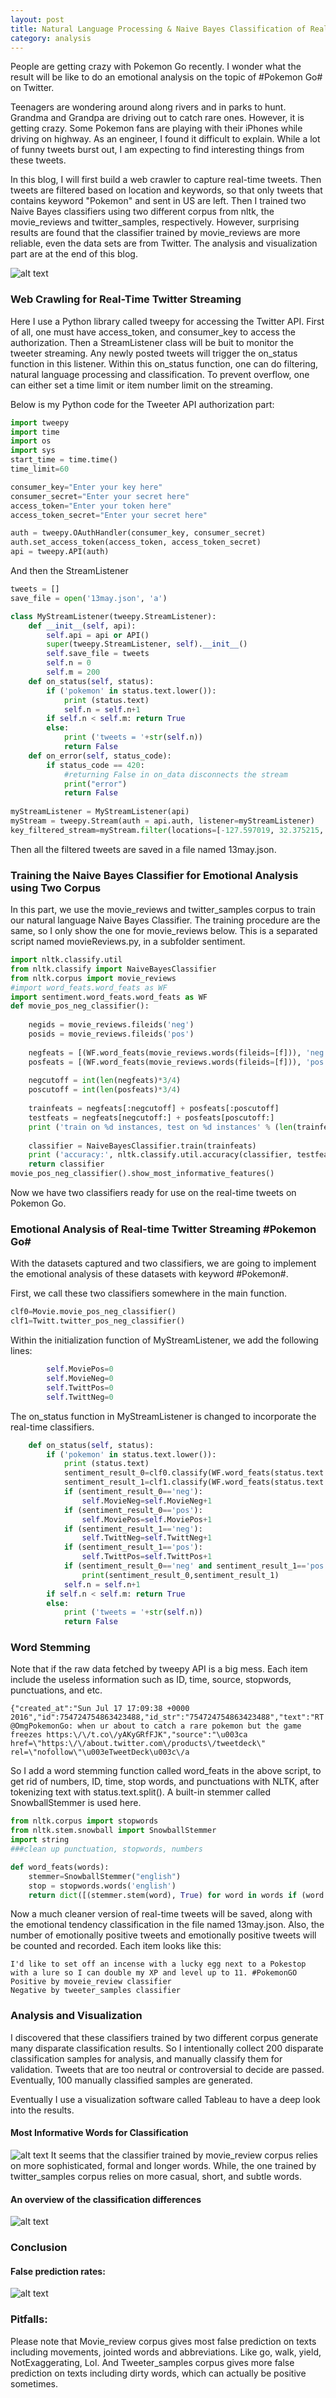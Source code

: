 ```yaml
---
layout: post
title: Natural Language Processing & Naive Bayes Classification of Real-time Twitter Streaming
category: analysis
---
```


People are getting crazy with Pokemon Go recently. I wonder what the result will be like to do an emotional analysis on the topic of #Pokemon Go# on Twitter. 

Teenagers are wondering around along rivers and in parks to hunt. Grandma and Grandpa are driving out to catch rare ones. However, it is getting crazy. Some Pokemon fans are playing with their iPhones while driving on highway. As an engineer, I found it difficult to explain. While a lot of funny tweets burst out, I am expecting to find interesting things from these tweets.

In this blog, I will first build a web crawler to capture real-time tweets. Then tweets are filtered based on location and keywords, so that only tweets that contains keyword "Pokemon" and sent in US are left. Then I trained two Naive Bayes classifiers using two different corpus from nltk, the movie_reviews and twitter_samples, respectively. However, surprising results are found that the classifier trained by movie_reviews are more reliable, even the data sets are from Twitter. The analysis and visualization part are at the end of this blog.

![alt text](https://rawgit.com/jinzhenfan/jinzhenfan.github.io/master/images/Twitter/Picture1.png)

### Web Crawling for Real-Time Twitter Streaming

Here I use a Python library called tweepy for accessing the Twitter API. First of all, one must have access_token, and consumer_key to access the authorization. Then a StreamListener class will be buit to monitor the tweeter streaming. Any newly posted tweets will trigger the on_status function in this listener. Within this on_status function, one can do filtering, natural language processing and classification. 
To prevent overflow, one can either set a time limit or item number limit on the streaming. 

Below is my Python code for the Tweeter API authorization part:

```python
import tweepy
import time
import os
import sys
start_time = time.time()
time_limit=60

consumer_key="Enter your key here"
consumer_secret="Enter your secret here"
access_token="Enter your token here"
access_token_secret="Enter your secret here"

auth = tweepy.OAuthHandler(consumer_key, consumer_secret)
auth.set_access_token(access_token, access_token_secret)
api = tweepy.API(auth)
```

And then the StreamListener

```python
tweets = []
save_file = open('13may.json', 'a')

class MyStreamListener(tweepy.StreamListener):
    def __init__(self, api):
        self.api = api or API()
        super(tweepy.StreamListener, self).__init__()
        self.save_file = tweets
        self.n = 0
        self.m = 200 
    def on_status(self, status):
        if ('pokemon' in status.text.lower()):
            print (status.text)
            self.n = self.n+1
        if self.n < self.m: return True
        else:
            print ('tweets = '+str(self.n))
            return False
    def on_error(self, status_code):
        if status_code == 420:
            #returning False in on_data disconnects the stream
            print("error")
            return False
        
myStreamListener = MyStreamListener(api)
myStream = tweepy.Stream(auth = api.auth, listener=myStreamListener)
key_filtered_stream=myStream.filter(locations=[-127.597019, 32.375215, -0.953617,48.152158])
```
Then all the filtered tweets are saved in a file named 13may.json.

### Training the Naive Bayes Classifier for Emotional Analysis using Two Corpus

In this part, we use the movie_reviews and twitter_samples corpus to train our natural language Naive Bayes Classifier. The training procedure are the same, so I only show the one for movie_reviews below. This is a separated script named movieReviews.py, in a subfolder sentiment.
 
```python
import nltk.classify.util
from nltk.classify import NaiveBayesClassifier
from nltk.corpus import movie_reviews
#import word_feats.word_feats as WF
import sentiment.word_feats.word_feats as WF
def movie_pos_neg_classifier():
    
    negids = movie_reviews.fileids('neg')
    posids = movie_reviews.fileids('pos')
     
    negfeats = [(WF.word_feats(movie_reviews.words(fileids=[f])), 'neg') for f in negids]
    posfeats = [(WF.word_feats(movie_reviews.words(fileids=[f])), 'pos') for f in posids]
     
    negcutoff = int(len(negfeats)*3/4)
    poscutoff = int(len(posfeats)*3/4)
     
    trainfeats = negfeats[:negcutoff] + posfeats[:poscutoff]
    testfeats = negfeats[negcutoff:] + posfeats[poscutoff:]
    print ('train on %d instances, test on %d instances' % (len(trainfeats), len(testfeats)))
     
    classifier = NaiveBayesClassifier.train(trainfeats)
    print ('accuracy:', nltk.classify.util.accuracy(classifier, testfeats))    
    return classifier
movie_pos_neg_classifier().show_most_informative_features()
```
Now we have two classifiers ready for use on the real-time tweets on Pokemon Go.

### Emotional Analysis of Real-time Twitter Streaming #Pokemon Go# 

With the datasets captured and two classifiers, we are going to implement the emotional analysis of these datasets with keyword #Pokemon#.

First, we call these two classifiers somewhere in the main function. 

```python
clf0=Movie.movie_pos_neg_classifier()
clf1=Twitt.twitter_pos_neg_classifier()
```

Within the initialization function of MyStreamListener, we add the following lines:

```python
        self.MoviePos=0
        self.MovieNeg=0
        self.TwittPos=0
        self.TwittNeg=0
```

The on_status function in MyStreamListener is changed to incorporate the real-time classifiers. 
 
```python
    def on_status(self, status):
        if ('pokemon' in status.text.lower()):
            print (status.text)
            sentiment_result_0=clf0.classify(WF.word_feats(status.text.split()))
            sentiment_result_1=clf1.classify(WF.word_feats(status.text.split()))
            if (sentiment_result_0=='neg'):
                self.MovieNeg=self.MovieNeg+1
            if (sentiment_result_0=='pos'):
                self.MoviePos=self.MoviePos+1  
            if (sentiment_result_1=='neg'):
                self.TwittNeg=self.TwittNeg+1
            if (sentiment_result_1=='pos'):
                self.TwittPos=self.TwittPos+1
            if (sentiment_result_0=='neg' and sentiment_result_1=='pos'):
                print(sentiment_result_0,sentiment_result_1)       
            self.n = self.n+1
        if self.n < self.m: return True
        else:
            print ('tweets = '+str(self.n))
            return False 
```

### Word Stemming

Note that if the raw data fetched by tweepy API is a big mess. Each item include the useless information such as ID, time, source, stopwords, punctuations, and etc. 

```
{"created_at":"Sun Jul 17 17:09:38 +0000 2016","id":754724754863423488,"id_str":"754724754863423488","text":"RT @OmgPokemonGo: when ur about to catch a rare pokemon but the game freezes https:\/\/t.co\/yAKyGRfFJK","source":"\u003ca href=\"https:\/\/about.twitter.com\/products\/tweetdeck\" rel=\"nofollow\"\u003eTweetDeck\u003c\/a
```

So I add a word stemming function called word_feats in the above script, to get rid of numbers, ID, time, stop words, and punctuations with NLTK, after tokenizing text with status.text.split(). A built-in stemmer called SnowballStemmer is used here. 

```python
from nltk.corpus import stopwords
from nltk.stem.snowball import SnowballStemmer
import string
###clean up punctuation, stopwords, numbers

def word_feats(words):
    stemmer=SnowballStemmer("english")
    stop = stopwords.words('english')
    return dict([(stemmer.stem(word), True) for word in words if (word not in string.punctuation) and (word not in stop) and word.isdigit()==False])
```

Now a much cleaner version of real-time tweets will be saved, along with the emotional tendency classification in the file named 13may.json. Also, the number of emotionally positive tweets and emotionally positive tweets will be counted and recorded.
Each item looks like this:

```
I'd like to set off an incense with a lucky egg next to a Pokestop with a lure so I can double my XP and level up to 11. #PokemonGO
Positive by moveie_review classifier
Negative by tweeter_samples classifier
```

### Analysis and Visualization

I discovered that these classifiers trained by two different corpus generate many disparate classification results. So I intentionally collect 200 disparate classification samples for analysis, and manually classify them for validation. Tweets that are too neutral or controversial to decide are passed. Eventually, 100 manually classified samples are generated. 
 
Eventually I use a visualization software called Tableau to have a deep look into the results. 

#### Most Informative Words for Classification

![alt text](https://rawgit.com/jinzhenfan/jinzhenfan.github.io/master/images/Twitter/Picture1.png)
It seems that the classifier trained by movie_review corpus relies on more sophisticated, formal and longer words. While, the one trained by twitter_samples corpus relies on more casual, short, and subtle words. 

#### An overview of the classification differences

![alt text](https://rawgit.com/jinzhenfan/jinzhenfan.github.io/master/images/Twitter/Picture2.png)

### Conclusion 

#### False prediction rates:

![alt text](https://rawgit.com/jinzhenfan/jinzhenfan.github.io/master/images/Twitter/Picture3.png)

### Pitfalls:

Please note that Movie_review corpus gives most false prediction on texts including movements, jointed words and abbreviations. Like go, walk, yield, NotExaggerating, Lol. And Tweeter_samples corpus gives more false prediction on texts including dirty words, which can actually be positive sometimes.




